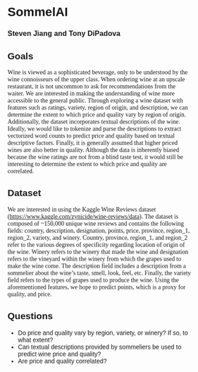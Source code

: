 <style>
    body {
      margin: 2em auto;
      width: 90%;
      max-width: 30em;
      font-family: Verdana, Helvetica, sans-serif;
      }
    p {
      font-family: Georgia, "Times New Roman", serif;
      }
</style>

# SommelAI



### Steven Jiang and Tony DiPadova 

## Goals

Wine is viewed as a sophisticated beverage, only to be understood by the wine connoisseurs of the upper class. When ordering wine at an upscale restaurant, it is not uncommon to ask for recommendations from the waiter. We are interested in making the understanding of wine more accessible to the general public. Through exploring a wine dataset with features such as ratings, variety, region of origin, and description, we can determine the extent to which price and quality vary by region of origin. Additionally, the dataset incorporates textual descriptions of the wine. Ideally, we would like to tokenize and parse the descriptions to extract vectorized word counts to predict price and quality based on textual descriptive factors. Finally, it is generally assumed that higher priced wines are also better in quality. Although the data is inherently biased because the wine ratings are not from a blind taste test, it would still be interesting to determine the extent to which price and quality are correlated.

## Dataset
We are interested in using the Kaggle Wine Reviews dataset (https://www.kaggle.com/zynicide/wine-reviews/data). The dataset is composed of ~150,000 unique wine reviews and contains the following fields: country, description, designation, points, price, province, region\_1, region\_2, variety, and winery. Country, province, region\_1, and region\_2 refer to the various degrees of specificity regarding location of origin of the wine. Winery refers to the winery that made the wine and designation refers to the vineyard within the winery from which the grapes used to make the wine come. The description field includes a description from a sommelier about the wine’s taste, smell, look, feel, etc. Finally, the variety field refers to the types of grapes used to produce the wine. Using the aforementioned features, we hope to predict points, which is a proxy for quality, and price.

## Questions
* Do price and quality vary by region, variety, or winery? If so, to what extent?
* Can textual descriptions provided by sommeliers be used to predict wine price and quality?
* Are price and quality correlated?


